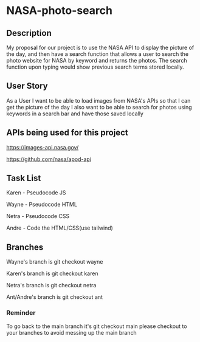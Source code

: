 # NASA-photo-search

## Description

My proposal for our project is to use the NASA API to display the picture of the day, and then have a search function that allows a user to search the photo website for NASA by keyword and returns the photos.  The search function upon typing would show previous search terms stored locally.

## User Story

As a User I want to be able to load images from NASA's APIs so that I can get the picture of the day
I also want to be able to search for photos using keywords in a search bar and have those saved locally

## APIs being used for this project

https://images-api.nasa.gov/

https://github.com/nasa/apod-api

## Task List

Karen - Pseudocode JS

Wayne - Pseudocode HTML

Netra - Pseudocode CSS

Andre - Code the HTML/CSS(use tailwind)

## Branches

Wayne's branch is git checkout wayne

Karen's branch is git checkout karen

Netra's branch is git checkout netra

Ant/Andre's branch is git checkout ant

### Reminder

To go back to the main branch it's git checkout main
please checkout to your branches to avoid messing up the main branch


